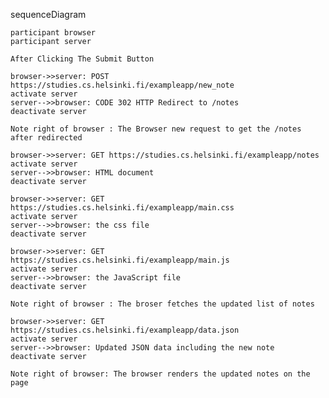 sequenceDiagram

    participant browser
    participant server

    After Clicking The Submit Button

    browser->>server: POST https://studies.cs.helsinki.fi/exampleapp/new_note
    activate server
    server-->>browser: CODE 302 HTTP Redirect to /notes
    deactivate server

    Note right of browser : The Browser new request to get the /notes after redirected

    browser->>server: GET https://studies.cs.helsinki.fi/exampleapp/notes
    activate server
    server-->>browser: HTML document
    deactivate server

    browser->>server: GET https://studies.cs.helsinki.fi/exampleapp/main.css
    activate server
    server-->>browser: the css file
    deactivate server

    browser->>server: GET https://studies.cs.helsinki.fi/exampleapp/main.js
    activate server
    server-->>browser: the JavaScript file
    deactivate server

    Note right of browser : The broser fetches the updated list of notes

    browser->>server: GET https://studies.cs.helsinki.fi/exampleapp/data.json
    activate server
    server-->>browser: Updated JSON data including the new note
    deactivate server

    Note right of browser: The browser renders the updated notes on the page

